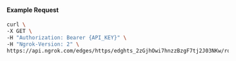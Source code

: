 <!-- Code generated for API Clients. DO NOT EDIT. -->

#### Example Request

```bash
curl \
-X GET \
-H "Authorization: Bearer {API_KEY}" \
-H "Ngrok-Version: 2" \
https://api.ngrok.com/edges/https/edghts_2zGjhOwi7hnzzBzgF7tj2J03NKw/routes/edghtsrt_2zGjhTCMUU1SgXTiKgnXUI8Fe7C/user_agent_filter
```
